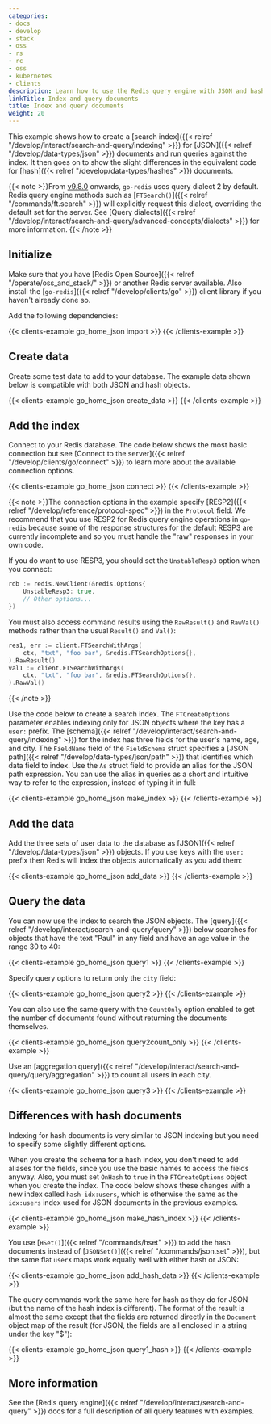```yaml
---
categories:
- docs
- develop
- stack
- oss
- rs
- rc
- oss
- kubernetes
- clients
description: Learn how to use the Redis query engine with JSON and hash documents.
linkTitle: Index and query documents
title: Index and query documents
weight: 20
---
```


This example shows how to create a
[search index]({{< relref "/develop/interact/search-and-query/indexing" >}})
for [JSON]({{< relref "/develop/data-types/json" >}}) documents and
run queries against the index. It then goes on to show the slight differences
in the equivalent code for [hash]({{< relref "/develop/data-types/hashes" >}})
documents.

{{< note >}}From [v9.8.0](https://github.com/redis/go-redis/releases/tag/v9.8.0) onwards,
`go-redis` uses query dialect 2 by default.
Redis query engine methods such as [`FTSearch()`]({{< relref "/commands/ft.search" >}})
will explicitly request this dialect, overriding the default set for the server.
See
[Query dialects]({{< relref "/develop/interact/search-and-query/advanced-concepts/dialects" >}})
for more information.
{{< /note >}}

## Initialize

Make sure that you have [Redis Open Source]({{< relref "/operate/oss_and_stack/" >}})
or another Redis server available. Also install the
[`go-redis`]({{< relref "/develop/clients/go" >}}) client library if you
haven't already done so.

Add the following dependencies:

{{< clients-example go_home_json import >}}
{{< /clients-example >}}

## Create data

Create some test data to add to your database. The example data shown
below is compatible with both JSON and hash objects.

{{< clients-example go_home_json create_data >}}
{{< /clients-example >}}

## Add the index

Connect to your Redis database. The code below shows the most
basic connection but see
[Connect to the server]({{< relref "/develop/clients/go/connect" >}})
to learn more about the available connection options.

{{< clients-example go_home_json connect >}}
{{< /clients-example >}}

{{< note >}}The connection options in the example specify
[RESP2]({{< relref "/develop/reference/protocol-spec" >}}) in the `Protocol`
field. We recommend that you use RESP2 for Redis query engine operations in `go-redis`
because some of the response structures for the default RESP3 are currently
incomplete and so you must handle the "raw" responses in your own code.

If you do want to use RESP3, you should set the `UnstableResp3` option when
you connect:

```go
rdb := redis.NewClient(&redis.Options{
    UnstableResp3: true,
    // Other options...
})
```

You must also access command results using the `RawResult()` and `RawVal()` methods
rather than the usual `Result()` and `Val()`:

```go
res1, err := client.FTSearchWithArgs(
    ctx, "txt", "foo bar", &redis.FTSearchOptions{},
).RawResult()
val1 := client.FTSearchWithArgs(
    ctx, "txt", "foo bar", &redis.FTSearchOptions{},
).RawVal()
```
{{< /note >}}

Use the code below to create a search index. The `FTCreateOptions` parameter enables
indexing only for JSON objects where the key has a `user:` prefix.
The
[schema]({{< relref "/develop/interact/search-and-query/indexing" >}})
for the index has three fields for the user's name, age, and city.
The `FieldName` field of the `FieldSchema` struct specifies a
[JSON path]({{< relref "/develop/data-types/json/path" >}})
that identifies which data field to index. Use the `As` struct field
to provide an alias for the JSON path expression. You can use
the alias in queries as a short and intuitive way to refer to the
expression, instead of typing it in full:

{{< clients-example go_home_json make_index >}}
{{< /clients-example >}}

## Add the data

Add the three sets of user data to the database as
[JSON]({{< relref "/develop/data-types/json" >}}) objects.
If you use keys with the `user:` prefix then Redis will index the
objects automatically as you add them:

{{< clients-example go_home_json add_data >}}
{{< /clients-example >}}

## Query the data

You can now use the index to search the JSON objects. The
[query]({{< relref "/develop/interact/search-and-query/query" >}})
below searches for objects that have the text "Paul" in any field
and have an `age` value in the range 30 to 40:

{{< clients-example go_home_json query1 >}}
{{< /clients-example >}}

Specify query options to return only the `city` field:

{{< clients-example go_home_json query2 >}}
{{< /clients-example >}}

You can also use the same query with the `CountOnly` option
enabled to get the number of documents found without
returning the documents themselves.

{{< clients-example go_home_json query2count_only >}}
{{< /clients-example >}}

Use an
[aggregation query]({{< relref "/develop/interact/search-and-query/query/aggregation" >}})
to count all users in each city.

{{< clients-example go_home_json query3 >}}
{{< /clients-example >}}

## Differences with hash documents

Indexing for hash documents is very similar to JSON indexing but you
need to specify some slightly different options.

When you create the schema for a hash index, you don't need to
add aliases for the fields, since you use the basic names to access
the fields anyway. Also, you must set `OnHash` to `true` in the `FTCreateOptions`
object when you create the index. The code below shows these changes with
a new index called `hash-idx:users`, which is otherwise the same as
the `idx:users` index used for JSON documents in the previous examples.

{{< clients-example go_home_json make_hash_index >}}
{{< /clients-example >}}

You use [`HSet()`]({{< relref "/commands/hset" >}}) to add the hash
documents instead of [`JSONSet()`]({{< relref "/commands/json.set" >}}),
but the same flat `userX` maps work equally well with either
hash or JSON:

{{< clients-example go_home_json add_hash_data >}}
{{< /clients-example >}}

The query commands work the same here for hash as they do for JSON (but
the name of the hash index is different). The format of the result is
almost the same except that the fields are returned directly in the
`Document` object map of the result (for JSON, the fields are all enclosed
in a string under the key "$"):

{{< clients-example go_home_json query1_hash >}}
{{< /clients-example >}}

## More information

See the [Redis query engine]({{< relref "/develop/interact/search-and-query" >}}) docs
for a full description of all query features with examples.
